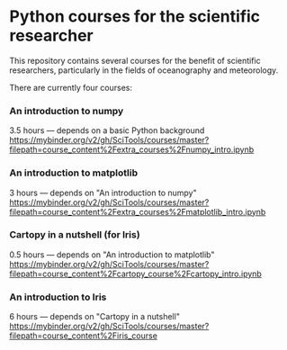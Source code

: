 Python courses for the scientific researcher
============================================

This repository contains several courses for the benefit of scientific researchers,
particularly in the fields of oceanography and meteorology.

There are currently four courses:

### An introduction to numpy
3.5 hours &mdash; depends on a basic Python background\
https://mybinder.org/v2/gh/SciTools/courses/master?filepath=course_content%2Fextra_courses%2Fnumpy_intro.ipynb

### An introduction to matplotlib
3 hours &mdash; depends on "An introduction to numpy"\
https://mybinder.org/v2/gh/SciTools/courses/master?filepath=course_content%2Fextra_courses%2Fmatplotlib_intro.ipynb

### Cartopy in a nutshell (for Iris)
0.5 hours &mdash; depends on "An introduction to matplotlib"\
https://mybinder.org/v2/gh/SciTools/courses/master?filepath=course_content%2Fcartopy_course%2Fcartopy_intro.ipynb

### An introduction to Iris
6 hours &mdash; depends on "Cartopy in a nutshell"\
https://mybinder.org/v2/gh/SciTools/courses/master?filepath=course_content%2Firis_course
